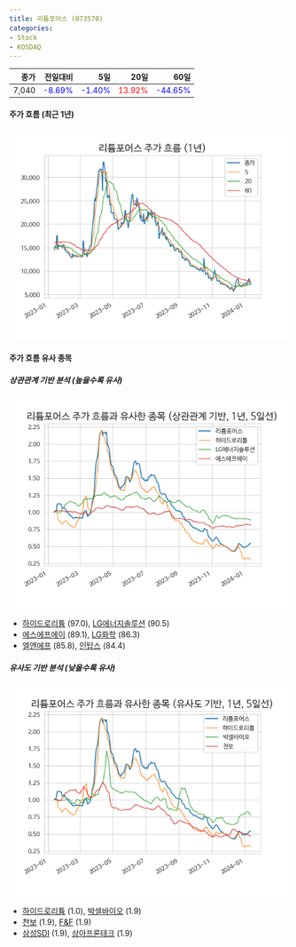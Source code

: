 ```yaml
---
title: 리튬포어스 (073570)
categories:
- Stock
- KOSDAQ
---
```


|종가|전일대비|5일|20일|60일|
|---:|-------:|--:|---:|---:|
|7,040|<span style="color: blue">-8.69%</span>|<span style="color: blue">-1.40%</span>|<span style="color: red">13.92%</span>|<span style="color: blue">-44.65%</span>|

<!-- more -->


#### 주가 흐름 (최근 1년)
![073570](/assets/images/stock/073570.png)


#### 주가 흐름 유사 종목


##### 상관관계 기반 분석 (높을수록 유사)
![073570](/assets/images/stock/073570_corr.png)
- [하이드로리튬](/101670/) (97.0), [LG에너지솔루션](/373220/) (90.5)
- [에스에프에이](/056190/) (89.1), [LG화학](/051910/) (86.3)
- [엘앤에프](/066970/) (85.8), [인탑스](/049070/) (84.4)


##### 유사도 기반 분석 (낮을수록 유사)	
![073570](/assets/images/stock/073570_sim.png)
- [하이드로리튬](/101670/) (1.0), [박셀바이오](/323990/) (1.9)
- [천보](/278280/) (1.9), [F&F](/383220/) (1.9)
- [삼성SDI](/006400/) (1.9), [상아프론테크](/089980/) (1.9)